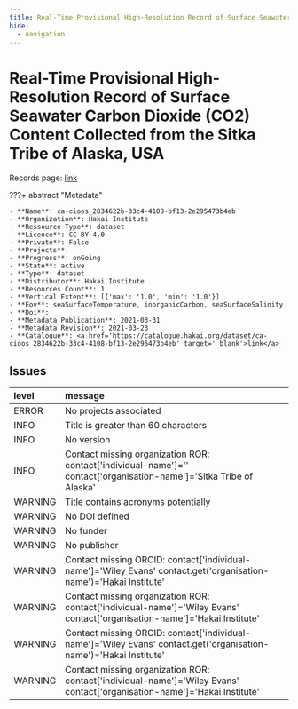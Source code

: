 ```yaml
---
title: Real-Time Provisional High-Resolution Record of Surface Seawater Carbon Dioxide (CO2) Content Collected from the Sitka Tribe of Alaska, USA
hide:
  - navigation
---
```


# Real-Time Provisional High-Resolution Record of Surface Seawater Carbon Dioxide (CO2) Content Collected from the Sitka Tribe of Alaska, USA

Records page: <a href='https://catalogue.hakai.org/dataset/ca-cioos_2834622b-33c4-4108-bf13-2e295473b4eb' target='_blank'>link</a>

???+ abstract "Metadata"

    - **Name**: ca-cioos_2834622b-33c4-4108-bf13-2e295473b4eb 
    - **Organization**: Hakai Institute 
    - **Ressource Type**: dataset 
    - **Licence**: CC-BY-4.0 
    - **Private**: False 
    - **Projects**:  
    - **Progress**: onGoing 
    - **State**: active 
    - **Type**: dataset 
    - **Distributor**: Hakai Institute 
    - **Resources Count**: 1 
    - **Vertical Extent**: [{'max': '1.0', 'min': '1.0'}] 
    - **Eov**: seaSurfaceTemperature, inorganicCarbon, seaSurfaceSalinity 
    - **Doi**:  
    - **Metadata Publication**: 2021-03-31 
    - **Metadata Revision**: 2021-03-23 
    - **Catalogue**: <a href='https://catalogue.hakai.org/dataset/ca-cioos_2834622b-33c4-4108-bf13-2e295473b4eb' target='_blank'>link</a> 

<div id='map'></div>




## Issues
| level   | message                                                                                                                    |
|:--------|:---------------------------------------------------------------------------------------------------------------------------|
| ERROR   | No projects associated                                                                                                     |
| INFO    | Title is greater than 60 characters                                                                                        |
| INFO    | No version                                                                                                                 |
| INFO    | Contact missing organization ROR:  contact['individual-name']='' contact['organisation-name']='Sitka Tribe of Alaska'      |
| WARNING | Title contains acronyms potentially                                                                                        |
| WARNING | No DOI defined                                                                                                             |
| WARNING | No funder                                                                                                                  |
| WARNING | No publisher                                                                                                               |
| WARNING | Contact missing ORCID: contact['individual-name']='Wiley Evans' contact.get('organisation-name')='Hakai Institute'         |
| WARNING | Contact missing organization ROR:  contact['individual-name']='Wiley Evans' contact['organisation-name']='Hakai Institute' |
| WARNING | Contact missing ORCID: contact['individual-name']='Wiley Evans' contact.get('organisation-name')='Hakai Institute'         |
| WARNING | Contact missing organization ROR:  contact['individual-name']='Wiley Evans' contact['organisation-name']='Hakai Institute' |


<script>
   document.addEventListener("DOMContentLoaded", function() {
    var map = L.map('map').setView([51.505, -125.09], 5);
    L.tileLayer('https://tile.openstreetmap.org/{z}/{x}/{y}.png', {
        maxZoom: 19,
        attribution: '&copy; <a href="http://www.openstreetmap.org/copyright">OpenStreetMap</a>'
    }).addTo(map);
    var geojsonFeature = {
        "type": "Feature",
        "properties": {
            "name" : "Real-Time Provisional High-Resolution Record of Surface Seawater Carbon Dioxide (CO2) Content Collected from the Sitka Tribe of Alaska, USA"
        },
        "geometry": {'type': 'Point', 'coordinates': [-135.3456, 57.0526]}
    }
    L.geoJSON(geojsonFeature).addTo(map);
   })
</script>